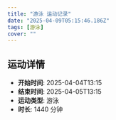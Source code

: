 ```yaml
---
title: "游泳 运动记录"
date: "2025-04-09T05:15:46.186Z"
tags: [游泳]
cover: ""
---
```

## 运动详情
- **开始时间**: 2025-04-04T13:15
- **结束时间**: 2025-04-05T13:15
- **运动类型**: 游泳
- **时长**: 1440 分钟

